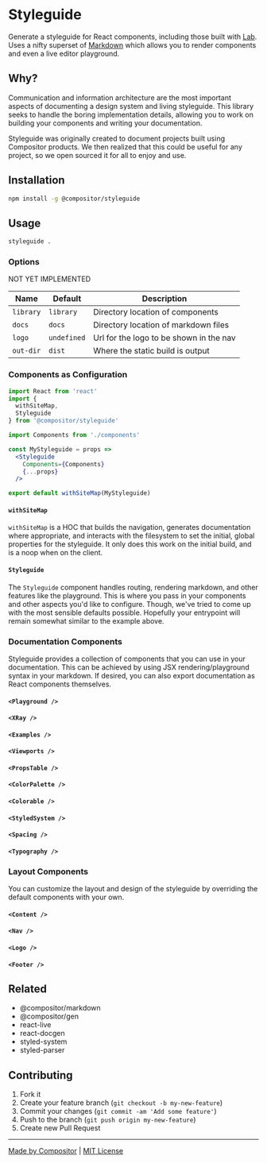 # Styleguide

Generate a styleguide for React components, including those built with [Lab](https://compositor.io/lab).
Uses a nifty superset of [Markdown](https://github.com/c8r/markdown) which allows you to render components and even a live editor playground.

## Why?

Communication and information architecture are the most important aspects of documenting a design system and living styleguide.
This library seeks to handle the boring implementation details, allowing you to work on building your components and writing your documentation.

Styleguide was originally created to document projects built using Compositor products.
We then realized that this could be useful for any project, so we open sourced it for all to enjoy and use.

## Installation

```bash
npm install -g @compositor/styleguide
```

## Usage

```sh
styleguide .
```

### Options

NOT YET IMPLEMENTED

| Name | Default | Description |
| ---- | ------- | ----------- |
| `library` | `library` | Directory location of components |
| `docs` | `docs` | Directory location of markdown files |
| `logo` | `undefined` | Url for the logo to be shown in the nav |
| `out-dir` | `dist` | Where the static build is output |

### Components as Configuration

```jsx
import React from 'react'
import {
  withSiteMap,
  Styleguide
} from '@compositor/styleguide'

import Components from './components'

const MyStyleguide = props =>
  <Styleguide
    Components={Components}
    {...props}
  />

export default withSiteMap(MyStyleguide)
```

#### `withSiteMap`

`withSiteMap` is a HOC that builds the navigation, generates documentation where appropriate, and interacts with the filesystem to set the initial, global properties for the styleguide.
It only does this work on the initial build, and is a noop when on the client.

#### `Styleguide`

The `Styleguide` component handles routing, rendering markdown, and other features like the playground.
This is where you pass in your components and other aspects you'd like to configure.
Though, we've tried to come up with the most sensible defaults possible.
Hopefully your entrypoint will remain somewhat similar to the example above.

### Documentation Components

Styleguide provides a collection of components that you can use in your documentation.
This can be achieved by using JSX rendering/playground syntax in your markdown.
If desired, you can also export documentation as React components themselves.

#### `<Playground />`

#### `<XRay />`

#### `<Examples />`

#### `<Viewports />`

#### `<PropsTable />`

#### `<ColorPalette />`

#### `<Colorable />`

#### `<StyledSystem />`

#### `<Spacing />`

#### `<Typography />`

### Layout Components

You can customize the layout and design of the styleguide by overriding the default components with your own.

#### `<Content />`

#### `<Nav />`

#### `<Logo />`

#### `<Footer />`

## Related

- @compositor/markdown
- @compositor/gen
- react-live
- react-docgen
- styled-system
- styled-parser

## Contributing

1. Fork it
2. Create your feature branch (`git checkout -b my-new-feature`)
3. Commit your changes (`git commit -am 'Add some feature'`)
4. Push to the branch (`git push origin my-new-feature`)
5. Create new Pull Request

---

[Made by Compositor](https://compositor.io/)
|
[MIT License](license)
